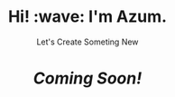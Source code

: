 <h1 align='center'>Hi! :wave: I'm Azum.</h1>
<p align='center'>Let's Create Someting New</p>
<h1 align='center'><i>Coming Soon!</i></h1>
